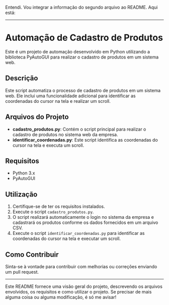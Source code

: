 Entendi. Vou integrar a informação do segundo arquivo ao README. Aqui está:

---

# Automação de Cadastro de Produtos

Este é um projeto de automação desenvolvido em Python utilizando a biblioteca PyAutoGUI para realizar o cadastro de produtos em um sistema web.

## Descrição

Este script automatiza o processo de cadastro de produtos em um sistema web. Ele inclui uma funcionalidade adicional para identificar as coordenadas do cursor na tela e realizar um scroll.

## Arquivos do Projeto

- **cadastro_produtos.py**: Contém o script principal para realizar o cadastro de produtos no sistema web da empresa.
- **identificar_coordenadas.py**: Este script identifica as coordenadas do cursor na tela e executa um scroll.

## Requisitos

- Python 3.x
- PyAutoGUI

## Utilização

1. Certifique-se de ter os requisitos instalados.
2. Execute o script `cadastro_produtos.py`.
3. O script realizará automaticamente o login no sistema da empresa e cadastrará os produtos conforme os dados fornecidos em um arquivo CSV.
4. Execute o script `identificar_coordenadas.py` para identificar as coordenadas do cursor na tela e executar um scroll.

## Como Contribuir

Sinta-se à vontade para contribuir com melhorias ou correções enviando um pull request.

---
Este README fornece uma visão geral do projeto, descrevendo os arquivos envolvidos, os requisitos e como utilizar o projeto. Se precisar de mais alguma coisa ou alguma modificação, é só me avisar!
